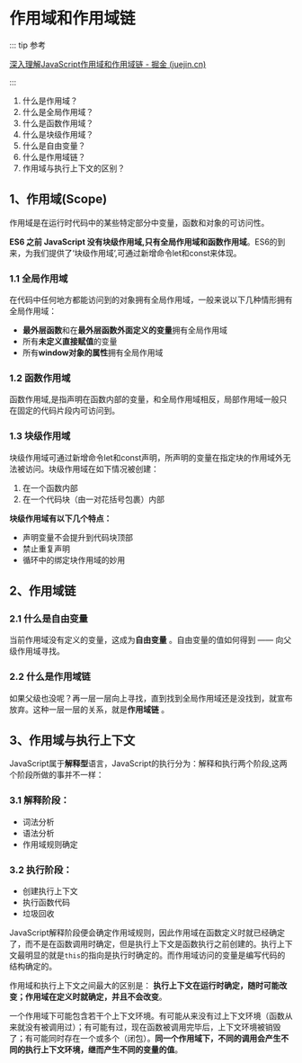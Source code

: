 # 作用域和作用域链

::: tip 参考

[深入理解JavaScript作用域和作用域链 - 掘金 (juejin.cn)](https://juejin.cn/post/6844903797135769614)

:::

1. 什么是作用域？
2. 什么是全局作用域？
3. 什么是函数作用域？
4. 什么是块级作用域？
5. 什么是自由变量？
6. 什么是作用域链？
7. 作用域与执行上下文的区别？



## 1、作用域(Scope)

作用域是在运行时代码中的某些特定部分中变量，函数和对象的可访问性。

**ES6 之前 JavaScript 没有块级作用域,只有全局作用域和函数作用域**。ES6的到来，为我们提供了‘块级作用域’,可通过新增命令let和const来体现。

### 1.1 全局作用域

在代码中任何地方都能访问到的对象拥有全局作用域，一般来说以下几种情形拥有全局作用域：

- **最外层函数**和在**最外层函数外面定义的变量**拥有全局作用域
- 所有**未定义直接赋值**的变量
- 所有**window对象的属性**拥有全局作用域

### 1.2 函数作用域

函数作用域,是指声明在函数内部的变量，和全局作用域相反，局部作用域一般只在固定的代码片段内可访问到。

### 1.3 块级作用域

块级作用域可通过新增命令let和const声明，所声明的变量在指定块的作用域外无法被访问。块级作用域在如下情况被创建：

1. 在一个函数内部
2. 在一个代码块（由一对花括号包裹）内部

**块级作用域有以下几个特点：**

- 声明变量不会提升到代码块顶部
- 禁止重复声明
- 循环中的绑定块作用域的妙用

## 2、作用域链

### 2.1 什么是自由变量

当前作用域没有定义的变量，这成为**自由变量** 。自由变量的值如何得到 —— 向父级作用域寻找。

### 2.2 什么是作用域链

如果父级也没呢？再一层一层向上寻找，直到找到全局作用域还是没找到，就宣布放弃。这种一层一层的关系，就是**作用域链** 。

## 3、作用域与执行上下文

JavaScript属于**解释型**语言，JavaScript的执行分为：解释和执行两个阶段,这两个阶段所做的事并不一样：

### 3.1 解释阶段：

- 词法分析
- 语法分析
- 作用域规则确定

### 3.2 执行阶段：

- 创建执行上下文
- 执行函数代码
- 垃圾回收

JavaScript解释阶段便会确定作用域规则，因此作用域在函数定义时就已经确定了，而不是在函数调用时确定，但是执行上下文是函数执行之前创建的。执行上下文最明显的就是`this`的指向是执行时确定的。而作用域访问的变量是编写代码的结构确定的。

作用域和执行上下文之间最大的区别是： **执行上下文在运行时确定，随时可能改变；作用域在定义时就确定，并且不会改变**。

一个作用域下可能包含若干个上下文环境。有可能从来没有过上下文环境（函数从来就没有被调用过）；有可能有过，现在函数被调用完毕后，上下文环境被销毁了；有可能同时存在一个或多个（闭包）。**同一个作用域下，不同的调用会产生不同的执行上下文环境，继而产生不同的变量的值**。
